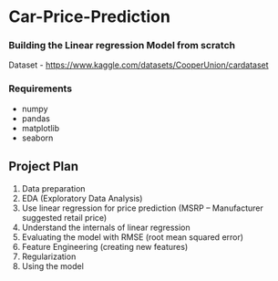 # Car-Price-Prediction
### Building the Linear regression Model from scratch

Dataset - https://www.kaggle.com/datasets/CooperUnion/cardataset

### Requirements
- numpy
- pandas
- matplotlib
- seaborn

## Project Plan
1. Data preparation
2. EDA (Exploratory Data Analysis)
3. Use linear regression for price prediction (MSRP – Manufacturer suggested retail price)
4. Understand the internals of linear regression
5. Evaluating the model with RMSE (root mean squared error)
6. Feature Engineering (creating new features)
7. Regularization
8. Using the model
